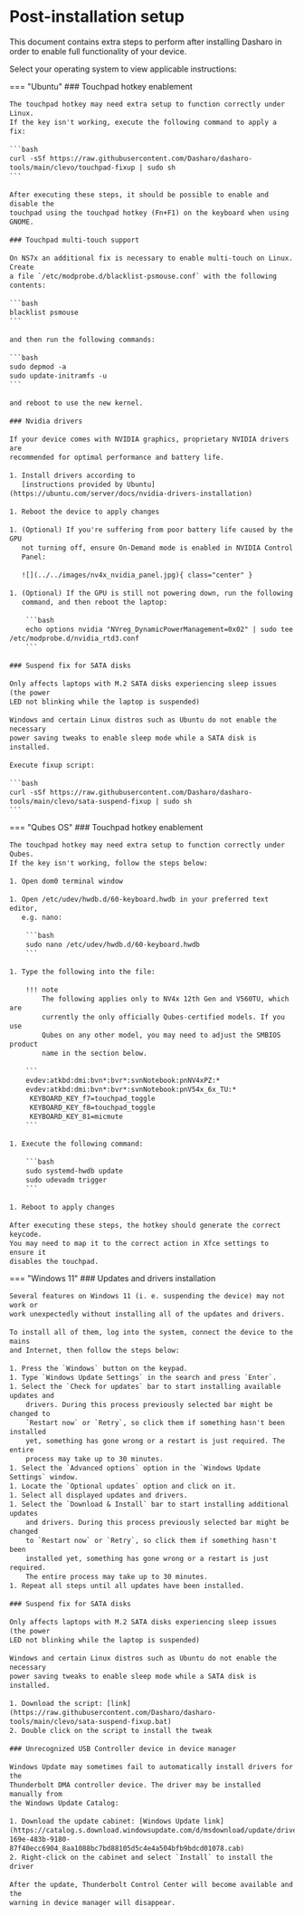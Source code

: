 # Post-installation setup

This document contains extra steps to perform after installing Dasharo in order
to enable full functionality of your device.

Select your operating system to view applicable instructions:

=== "Ubuntu"
    ### Touchpad hotkey enablement

    The touchpad hotkey may need extra setup to function correctly under Linux.
    If the key isn't working, execute the following command to apply a fix:

    ```bash
    curl -sSf https://raw.githubusercontent.com/Dasharo/dasharo-tools/main/clevo/touchpad-fixup | sudo sh
    ```

    After executing these steps, it should be possible to enable and disable the
    touchpad using the touchpad hotkey (Fn+F1) on the keyboard when using GNOME.

    ### Touchpad multi-touch support

    On NS7x an additional fix is necessary to enable multi-touch on Linux. Create
    a file `/etc/modprobe.d/blacklist-psmouse.conf` with the following contents:

    ```bash
    blacklist psmouse
    ```

    and then run the following commands:

    ```bash
    sudo depmod -a
    sudo update-initramfs -u
    ```

    and reboot to use the new kernel.

    ### Nvidia drivers

    If your device comes with NVIDIA graphics, proprietary NVIDIA drivers are
    recommended for optimal performance and battery life.

    1. Install drivers according to
       [instructions provided by Ubuntu](https://ubuntu.com/server/docs/nvidia-drivers-installation)

    1. Reboot the device to apply changes

    1. (Optional) If you're suffering from poor battery life caused by the GPU
       not turning off, ensure On-Demand mode is enabled in NVIDIA Control
       Panel:

       ![](../../images/nv4x_nvidia_panel.jpg){ class="center" }

    1. (Optional) If the GPU is still not powering down, run the following
       command, and then reboot the laptop:

        ```bash
        echo options nvidia "NVreg_DynamicPowerManagement=0x02" | sudo tee /etc/modprobe.d/nvidia_rtd3.conf
        ```

    ### Suspend fix for SATA disks

    Only affects laptops with M.2 SATA disks experiencing sleep issues (the power
    LED not blinking while the laptop is suspended)

    Windows and certain Linux distros such as Ubuntu do not enable the necessary
    power saving tweaks to enable sleep mode while a SATA disk is installed.

    Execute fixup script:

    ```bash
    curl -sSf https://raw.githubusercontent.com/Dasharo/dasharo-tools/main/clevo/sata-suspend-fixup | sudo sh
    ```

=== "Qubes OS"
    ### Touchpad hotkey enablement

    The touchpad hotkey may need extra setup to function correctly under Qubes.
    If the key isn't working, follow the steps below:

    1. Open dom0 terminal window

    1. Open /etc/udev/hwdb.d/60-keyboard.hwdb in your preferred text editor,
       e.g. nano:

        ```bash
        sudo nano /etc/udev/hwdb.d/60-keyboard.hwdb
        ```

    1. Type the following into the file:

        !!! note
            The following applies only to NV4x 12th Gen and V560TU, which are
            currently the only officially Qubes-certified models. If you use
            Qubes on any other model, you may need to adjust the SMBIOS product
            name in the section below.

        ```
        evdev:atkbd:dmi:bvn*:bvr*:svnNotebook:pnNV4xPZ:*
        evdev:atkbd:dmi:bvn*:bvr*:svnNotebook:pnV54x_6x_TU:*
         KEYBOARD_KEY_f7=touchpad_toggle
         KEYBOARD_KEY_f8=touchpad_toggle
         KEYBOARD_KEY_81=micmute
        ```

    1. Execute the following command:

        ```bash
        sudo systemd-hwdb update
        sudo udevadm trigger
        ```

    1. Reboot to apply changes

    After executing these steps, the hotkey should generate the correct keycode.
    You may need to map it to the correct action in Xfce settings to ensure it
    disables the touchpad.

=== "Windows 11"
    ### Updates and drivers installation

    Several features on Windows 11 (i. e. suspending the device) may not work or
    work unexpectedly without installing all of the updates and drivers.

    To install all of them, log into the system, connect the device to the mains
    and Internet, then follow the steps below:

    1. Press the `Windows` button on the keypad.
    1. Type `Windows Update Settings` in the search and press `Enter`.
    1. Select the `Check for updates` bar to start installing available updates and
        drivers. During this process previously selected bar might be changed to
        `Restart now` or `Retry`, so click them if something hasn't been installed
        yet, something has gone wrong or a restart is just required. The entire
        process may take up to 30 minutes.
    1. Select the `Advanced options` option in the `Windows Update Settings` window.
    1. Locate the `Optional updates` option and click on it.
    1. Select all displayed updates and drivers.
    1. Select the `Download & Install` bar to start installing additional updates
        and drivers. During this process previously selected bar might be changed
        to `Restart now` or `Retry`, so click them if something hasn't been
        installed yet, something has gone wrong or a restart is just required.
        The entire process may take up to 30 minutes.
    1. Repeat all steps until all updates have been installed.

    ### Suspend fix for SATA disks

    Only affects laptops with M.2 SATA disks experiencing sleep issues (the power
    LED not blinking while the laptop is suspended)

    Windows and certain Linux distros such as Ubuntu do not enable the necessary
    power saving tweaks to enable sleep mode while a SATA disk is installed.

    1. Download the script: [link](https://raw.githubusercontent.com/Dasharo/dasharo-tools/main/clevo/sata-suspend-fixup.bat)
    2. Double click on the script to install the tweak

    ### Unrecognized USB Controller device in device manager

    Windows Update may sometimes fail to automatically install drivers for the
    Thunderbolt DMA controller device. The driver may be installed manually from
    the Windows Update Catalog:

    1. Download the update cabinet: [Windows Update link](https://catalog.s.download.windowsupdate.com/d/msdownload/update/driver/drvs/2023/10/12081e68-169e-483b-9180-87f40ecc6904_8aa1088bc7bd88105d5c4e4a504bfb9bdcd01078.cab)
    2. Right-click on the cabinet and select `Install` to install the driver

    After the update, Thunderbolt Control Center will become available and the
    warning in device manager will disappear.
